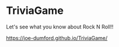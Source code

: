 # TriviaGame

Let's see what you know about Rock N Roll!!

https://joe-dumford.github.io/TriviaGame/
